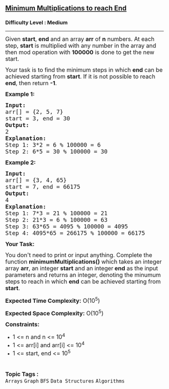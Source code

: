 <h2><a href="https://practice.geeksforgeeks.org/problems/minimum-multiplications-to-reach-end/1?utm_source=youtube&utm_medium=collab_striver_ytdescription&utm_campaign=minimum-multiplications-to-reach-end">Minimum Multiplications to reach End</a></h2><h3>Difficulty Level : Medium</h3><hr><div class="problems_problem_content__Xm_eO"><p><span style="font-size:18px">Given <strong>start</strong>, <strong>end</strong> and an array <strong>arr</strong> of <strong>n</strong>&nbsp;numbers. At each step, <strong>start</strong> is multiplied with any number in the array and then mod operation with <strong>100000</strong> is done to get the new start. </span></p>

<p><span style="font-size:18px">Your task is to find the minimum steps in which <strong>end</strong> can be achieved starting from <strong>start</strong>. If it is not possible to reach <strong>end</strong>, then return <strong>-1</strong>.</span></p>

<p><span style="font-size:18px"><strong>Example 1:</strong></span></p>

<pre><span style="font-size:18px"><strong>Input:</strong>
arr[] = {2, 5, 7}
start = 3, end = 30
<strong>Output:</strong>
2
<strong>Explanation:</strong>
Step 1: 3*2 = 6 % 100000 = 6 
Step 2: 6*5 = 30 % 100000 = 30
</span></pre>

<p><span style="font-size:18px"><strong>Example 2:</strong></span></p>

<pre><span style="font-size:18px"><strong>Input:</strong>
arr[] = {3, 4, 65}
start = 7, end = 66175
<strong>Output:</strong>
4
<strong>Explanation:</strong>
Step 1: 7*3 = 21 % 100000 = 21&nbsp;
Step 2: 21*3 = 6 % 100000 = 63&nbsp;
Step 3: 63*65 = 4095 % 100000 = 4095&nbsp;
Step 4: 4095*65 = 266175 % 100000 = 66175
</span></pre>

<p><span style="font-size:18px"><strong>Your Task:</strong></span></p>

<p><span style="font-size:18px">You don't need to print or input anything. Complete the function <strong>minimumMultiplications()</strong> which takes an integer array <strong>arr</strong>, an integer <strong>start</strong> and an integer<strong> end</strong> as the input parameters and returns an integer, denoting the minumum steps to reach in which <strong>end</strong> can be achieved starting from <strong>start</strong>.</span></p>

<p><span style="font-size:18px"><strong>Expected Time Complexity:</strong> O(10<sup>5</sup>)</span></p>

<p><span style="font-size:18px"><strong>Expected Space Complexity:</strong> O(10<sup>5</sup>)</span></p>

<p><span style="font-size:18px"><strong>Constraints:</strong></span></p>

<ul>
	<li><span style="font-size:18px">1 &lt;= n and n &lt;= 10<sup>4</sup></span></li>
	<li><span style="font-size:18px">1 &lt;= arr[i] and arr[i] &lt;= 10<sup>4</sup></span></li>
	<li><span style="font-size:18px">1 &lt;= start, end &lt;= 10<sup>5</sup></span></li>
</ul>
</div><br><p><span style=font-size:18px><strong>Topic Tags : </strong><br><code>Arrays</code>&nbsp;<code>Graph</code>&nbsp;<code>BFS</code>&nbsp;<code>Data Structures</code>&nbsp;<code>Algorithms</code>&nbsp;